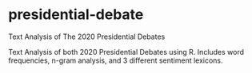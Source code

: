 # presidential-debate
Text Analysis of The 2020 Presidential Debates

Text Analysis of both 2020 Presidential Debates using R. 
Includes word frequencies, n-gram analysis, and 3 different sentiment lexicons.
